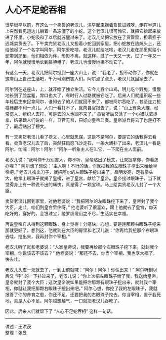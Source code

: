# 人心不足蛇吞相

很早很早以前，有这么一个卖货的老汉儿，清早起来担着货筐进城呀，走在半道儿上突然看见道边儿躺着一条冻僵了的小蛇。这个老汉儿很可怜它，就把它拾起来放进了怀里。小蛇吸和了以后就苏醒过来了。老汉儿又把它放在了货管里，担着担子逃城卖货去了。下午卖完货老汉儿又担着小蛇回到家里，把小蛇放在热炕头上，还给他起了一个名字叫阿尔。阿尔爱吃啥，老汉儿就给吃啥，老汉儿走在那里就给小蛇带到那里，他们相依为伴，形影不离。就这样，过了一天又一天，过了一年又一年，阿尔就慢慢地长到胳膊粗了，老汉儿也慢慢地担不动它了。

有这么一天，老汉儿把阿尔担到一座大山上，说：“我老了，担不动你了，你就在这座山上自己生活吧，千万可别伤害人们。阿尔点了点头，老汉儿就回家去了。

阿尔到在这座山，上，就开始了独立生活。它今儿吞个山鸡，明儿吃个野兔，慢慢地长到了脸盆粗，胃口也大了，有时行人过路就被它吃了。后来人们就组织起一些年轻后生来捉拿阿尔，谁知去了的人们就回不来了，都被阿尔吞吃了，甚至连刀枪棍棒都不利一点儿。人们一看打不了，就向县官报告了，说：“山上有条大蝶，经常伤人，组织人去打，可是去的人也回不来了。” 县官听后又派了一个小猎队去捉拿，结果跟人们说的一样。县官无奈，只好向皇帝启奏。皇帝派兵将去了也是打不了，最后贴出了榜文。

有一天卖货老汉儿看了榜文，心里就思谋，这是不是阿尔，要是它的话我得去看看。卖货老汉儿去了后，突然狂风怒飞沙走石，一条大蟒扑了出来，老汉儿一看是阿尔，忙喊：阿尔！阿尔！”阿尔一听象主人在叫它，一下爬在主人面前。

老汉儿说：“我叫你千万别害人，你不听，皇帝贴出了榜文，让来捉拿你，你看怎办哩？” 阿尔想了想说：“主人啊！不行的话，你就把我的左眼珠子挖出来给给皇帝吧。” 老汉儿掏出刀子，就把阿尔的左眼珠子挖出来了，晶明发亮，足有拳头大，他拿上眼珠子就揭了皇榜，进了皇宫，献给了皇帝。皇帝接过眼珠子，当下就觉得身上有一种说不出的痛快，真是得了一颗宝珠。马上给卖货老汉儿封了一个大臣。

卖货老汉儿回到家里，对他老婆说：“我把阿尔的左眼珠挖下来了，皇帝封了我个大臣，走哇，咱们到皇宫里住呀。” 他老婆听了很喜欢，跟上他就去了皇宫，每天吃好的，穿好的，金银珠宝，绫罗绸缎用之不尽，生活实在幸福。

再说皇帝自从得到这颗眼珠，身上觉得十分痛快。心想，要是连那颗右眼珠子挖来那就更好了。想到这，他就到在大臣的房里和老汉儿说：“你再给我挖那个右眼珠去哇，挖出来，我再封你个宰相。”

老汉儿听了就和老婆说：“人家皇帝说，我要再给那个右眼珠子挖下来，就封我个宰相，你说该去不该去？” 他老婆说：“那还不去，你当个宰相，我也享大福了，快去哇。

老汉儿头皮一涨就去了，一到山前就喊：“阿尔！阿尔！你快出来！” 阿尔听到以后又 “呼” 的一下扑过来了，老汉儿说：“你上次把左眼珠子给了我，我送给皇帝，皇帝就封了我个大臣；这次皇帝说如果能把你那颗有眼珠子挖出来，就封我个宰相，你就让我把那颗右眼珠子挖出来吧。” 阿尔心想，你挖了我的左眼珠子，我就报答了你的养育之恩，你还不足，还要把我的右眼珠子挖去。你当宰相，置于我死地，真是人心不足。阿尔越想越气，一口就把老汉儿吞吃了。

因此，后来人们就留下了 “人心不足蛇吞相” 这样一句话。

---

讲述：王洪茂  
整理：张昱
